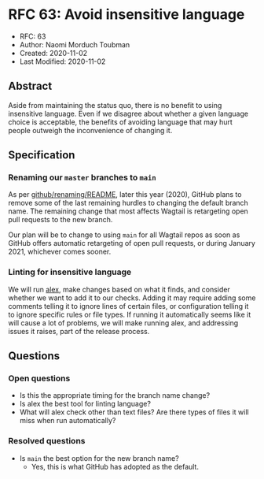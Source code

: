 # RFC 63: Avoid insensitive language

* RFC: 63
* Author: Naomi Morduch Toubman
* Created: 2020-11-02
* Last Modified: 2020-11-02

## Abstract

Aside from maintaining the status quo, there is no benefit to using insensitive language.
Even if we disagree about whether a given language choice is acceptable, the benefits of avoiding language that may hurt people outweigh the inconvenience of changing it.

## Specification

### Renaming our `master` branches to `main`

As per [github/renaming/README](https://github.com/github/renaming), later this year (2020), GitHub plans to remove some of the last remaining hurdles to changing the default branch name.
The remaining change that most affects Wagtail is retargeting open pull requests to the new branch.

Our plan will be to change to using `main` for all Wagtail repos as soon as GitHub offers automatic retargeting of open pull requests, or during January 2021, whichever comes sooner.

### Linting for insensitive language

We will run [alex](https://alexjs.com/), make changes based on what it finds, and consider whether we want to add it to our checks.
Adding it may require adding some comments telling it to ignore lines of certain files, or configuration telling it to ignore specific rules or file types.
If running it automatically seems like it will cause a lot of problems, we will make running alex, and addressing issues it raises, part of the release process.

## Questions

### Open questions

* Is this the appropriate timing for the branch name change?
* Is alex the best tool for linting language?
* What will alex check other than text files?
Are there types of files it will miss when run automatically?

### Resolved questions

* Is `main` the best option for the new branch name?
  * Yes, this is what GitHub has adopted as the default.